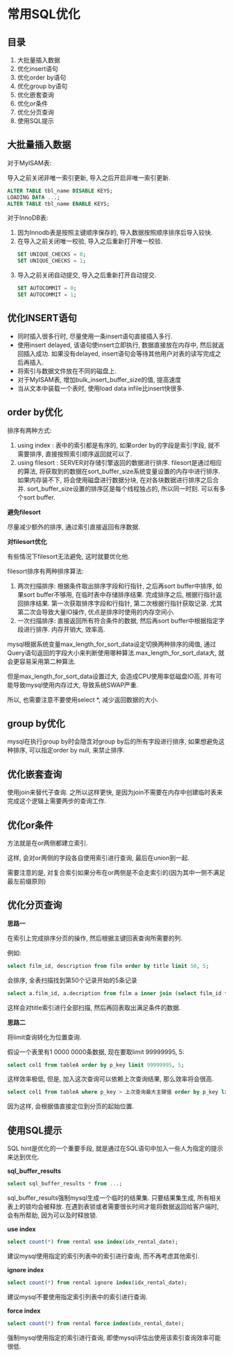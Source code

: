 # 常用SQL优化

## 目录

1. 大批量插入数据
2. 优化insert语句
3. 优化order by语句
4. 优化group by语句
5. 优化嵌套查询
6. 优化or条件
7. 优化分页查询
8. 使用SQL提示

## 大批量插入数据

对于MyISAM表:

导入之前关闭非唯一索引更新, 导入之后开启非唯一索引更新.

```sql
ALTER TABLE tbl_name DISABLE KEYS;
LOADING DATA ...;
ALTER TABLE tbl_name ENABLE KEYS;
```

对于InnoDB表:

1. 因为Innodb表是按照主键顺序保存的, 导入数据按照顺序排序后导入较快.
2. 在导入之前关闭唯一校验, 导入之后重新打开唯一校验.
    ```sql
    SET UNIQUE_CHECKS = 0;
    SET UNIQUE_CHECKS = 1;
    ```
3. 导入之前关闭自动提交, 导入之后重新打开自动提交.
    ```sql
    SET AUTOCOMMIT = 0;
    SET AUTOCOMMIT = 1;
    ```

## 优化INSERT语句

* 同时插入很多行时, 尽量使用一条insert语句直接插入多行.
* 使用insert delayed, 该语句使insert立即执行, 数据直接放在内存中, 然后就返回插入成功. 如果没有delayed, insert语句会等待其他用户对表的读写完成之后再插入.
* 将索引与数据文件放在不同的磁盘上.
* 对于MyISAM表, 增加bulk\_insert\_buffer\_size的值, 提高速度
* 当从文本中装载一个表时, 使用load data infile比insert快很多.

## order by优化

排序有两种方式:

1. using index : 表中的索引都是有序的, 如果order by的字段是索引字段, 就不需要排序, 直接按照索引顺序返回就可以了.
2. using filesort : SERVER对存储引擎返回的数据进行排序. filesort是通过相应的算法, 将获取到的数据在sort\_buffer\_size系统变量设置的内存中进行排序. 如果内存装不下, 将会使用磁盘进行数据分块, 在对各块数据进行排序之后合并. sort\_buffer\_size设置的排序区是每个线程独占的, 所以同一时刻. 可以有多个sort buffer.

**避免filesort**

尽量减少额外的排序, 通过索引直接返回有序数据.

**对filesort优化**

有些情况下filesort无法避免, 这时就要优化他.

filesort排序有两种排序算法:

1. 两次扫描排序: 根据条件取出排序字段和行指针, 之后再sort buffer中排序, 如果sort buffer不够用, 在临时表中存储排序结果. 完成排序之后, 根据行指针返回排序结果.
    第一次获取排序字段和行指针, 第二次根据行指针获取记录. 尤其第二次会导致大量IO操作, 优点是排序时使用的内存空间小.
2. 一次扫描排序: 直接返回所有符合条件的数据, 然后再sort buffer中根据指定字段进行排序. 内存开销大, 效率高.

mysql根据系统变量max\_length\_for\_sort\_data设定切换两种排序的阈值, 通过Query语句返回的字段大小来判断使用哪种算法.max\_length\_for\_sort\_data大, 就会更容易采用第二种算法.

但是max\_length\_for\_sort\_data设置过大, 会造成CPU使用率低磁盘IO高, 并有可能导致mysql使用内存过大, 导致系统SWAP严重.

所以, 也需要注意不要使用select *, 减少返回数据的大小.

## group by优化

mysql在执行group by时会隐含对group by后的所有字段进行排序, 如果想避免这种排序, 可以指定order by null, 来禁止排序.

## 优化嵌套查询

使用join来替代子查询. 之所以这样更快, 是因为join不需要在内存中创建临时表来完成这个逻辑上需要两步的查询工作.

## 优化or条件

方法就是在or两侧都建立索引.

这样, 会对or两侧的字段各自使用索引进行查询, 最后在union到一起.

需要注意的是, 对复合索引如果分布在or两侧是不会走索引的(因为其中一侧不满足最左前缀原则)

## 优化分页查询

**思路一**

在索引上完成排序分页的操作, 然后根据主键回表查询所需要的列.

例如:

```sql
select film_id, description from film order by title limit 50, 5;
```

会排序, 全表扫描找到第50个记录开始的5条记录

```sql
select a.film_id, a.decription from film a inner join (select film_id from film order by title limit 50, 5) b on a.film_id = b.film_id;
```

这样会对title索引进行全部扫描, 然后再回表取出满足条件的数据.

**思路二**

将limit查询转化为位置查询.

假设一个表里有1 0000 0000条数据, 现在要取limit 99999995, 5:

```sql
select col1 from tableA order by p_key limit 99999995, 5;
```

这样效率极低, 但是, 加入这次查询可以依赖上次查询结果, 那么效率将会很高.

```sql
select col1 from tableA where p_key > 上次查询最大主键值 order by p_key limit 5;
```

因为这样, 会根据值直接定位到分页的起始位置.

## 使用SQL提示

SQL hint是优化的一个重要手段, 就是通过在SQL语句中加入一些人为指定的提示来达到优化.

**sql\_buffer\_results**

```sql
select sql_buffer_results * from ...;
```

sql\_buffer\_results强制mysql生成一个临时的结果集. 只要结果集生成, 所有相关表上的锁均会被释放. 在遇到表锁或者需要很长时间才能将数据返回给客户端时, 会有所帮助, 因为可以及时释放锁.


**use index**

```sql
select count(*) from rental use index(idx_rental_date);
```

建议mysql使用指定的索引列表中的索引进行查询, 而不再考虑其他索引.

**ignore index**

```sql
select count(*) from rental ignore index(idx_rental_date);
```

建议mysql不要使用指定索引列表中的索引进行查询.

**force index**

```sql
select count(*) from rental force index(idx_rental_date);
```

强制mysql使用指定的索引进行查询, 即使mysql评估出使用该索引查询效率可能很低.

